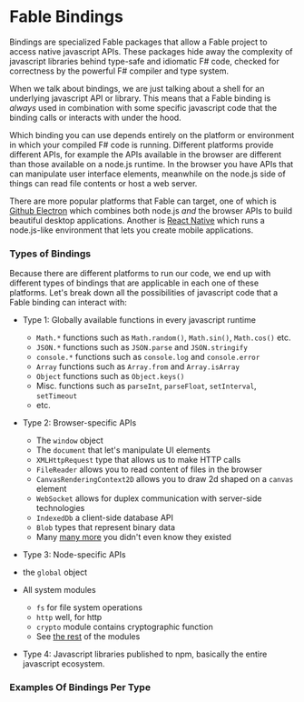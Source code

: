 # Fable Bindings

Bindings are specialized Fable packages that allow a Fable project to access native javascript APIs. These packages hide away the complexity of javascript libraries behind type-safe and idiomatic F# code, checked for correctness by the powerful F# compiler and type system.  

When we talk about bindings, we are just talking about a shell for an underlying javascript API or library. This means that a Fable binding is *always* used in combination with some specific javascript code that the binding calls or interacts with under the hood. 

Which binding you can use depends entirely on the platform or environment in which your compiled F# code is running. Different platforms provide different APIs, for example the APIs available in the browser are different than those available on a node.js runtime. In the browser you have APIs that can manipulate user interface elements, meanwhile on the node.js side of things can read file contents or host a web server. 

There are more popular platforms that Fable can target, one of which is [Github Electron](https://electronjs.org/) which combines both node.js *and* the browser APIs to build beautiful desktop applications. Another is [React Native](https://facebook.github.io/react-native/) which runs a node.js-like environment that lets you create mobile applications.  

### Types of Bindings

Because there are different platforms to run our code, we end up with different types of bindings that are applicable in each one of these platforms. Let's break down all the possibilities of javascript code that a Fable binding can interact with:

 - Type 1: Globally available functions in every javascript runtime
   - `Math.*` functions such as `Math.random()`, `Math.sin()`, `Math.cos()` etc.
   - `JSON.*` functions such as `JSON.parse` and `JSON.stringify`
   - `console.*` functions such as `console.log` and `console.error`
   - `Array` functions such as `Array.from` and `Array.isArray`
   - `Object` functions such as `Object.keys()`
   - Misc. functions such as `parseInt`, `parseFloat`, `setInterval`, `setTimeout`
   - etc.
 
 - Type 2: Browser-specific APIs
   - The `window` object
   - The `document` that let's manipulate UI elements
   - `XMLHttpRequest` type that allows us to make HTTP calls
   - `FileReader` allows you to read content of files in the browser
   - `CanvasRenderingContext2D` allows you to draw 2d shaped on a `canvas` element
   - `WebSocket` allows for duplex communication with server-side technologies
   - `IndexedDb` a client-side database API 
   - `Blob` types that represent binary data
   - Many [many more](https://developer.mozilla.org/en-US/docs/Web/API) you didn't even know they existed

 - Type 3: Node-specific APIs
  - the `global` object
  - All system modules
    - `fs` for file system operations
    - `http` well, for http
    - `crypto` module contains cryptographic function
    - See [the rest](https://nodejs.org/dist/latest/docs/api/) of the modules


 - Type 4: Javascript libraries published to npm, basically the entire javascript ecosystem. 


### Examples Of Bindings Per Type